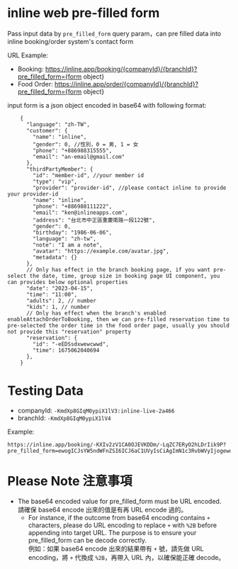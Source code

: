 # inline web pre-filled form

Pass input data by `pre_filled_form` query param，can pre filled data into inline booking/order system's contact form

URL Example:
- Booking: https://inline.app/booking/{companyId}/{branchId}?pre_filled_form={form object}
- Food Order: https://inline.app/order/{companyId}/{branchId}?pre_filled_form={form object}

input form is a json object encoded in base64 with following format:

```
    {
      "language": "zh-TW",
      "customer": {
        "name": "inline",
        "gender": 0, //性別，0 = 男, 1 = 女
        "phone": "+886988315555",
        "email": "an-email@gmail.com"
      },
      "thirdPartyMember": {
        "id": "member-id", //your member id
        "type": "vip",
        "provider": "provider-id", //please contact inline to provide your provider-id
        "name": "inline",
        "phone": "+886988111222",
        "email": "ken@inlineapps.com",
        "address": "台北市中正區重慶南路一段122號",
        "gender": 0,
        "birthday": "1986-06-06",
        "language": "zh-tw",
        "note": "I am a note",
        "avatar": "https://example.com/avatar.jpg",
        "metadata": {}
      },
      // Only has effect in the branch booking page, if you want pre-select the date, time, group size in booking page UI component, you can provides below optional properties
      "date": "2023-04-15",
      "time": "11:00",
      "adults": 2, // number
      "kids": 1, // number
      // Only has effect when the branch's enabled enableAttachOrderToBooking, then we can pre-filled reservation time to pre-selected the order time in the food order page, usually you should not provide this "reservation" property
      "reservation": {
        "id": "-eEDSsdxwewcwwd",
        "time": 1675062040694
      },
    }
```

# Testing Data

- companyId: `-KmdXp8GIqM0ypiX1lV3:inline-live-2a466`
- branchId: `-KmdXp8GIqM0ypiX1lV4`

Example:

```
https://inline.app/booking/-KXIv2zV1CA0OJEVKDDm/-LqZC7ERyO2hLDrIik9P?pre_filled_form=ewogICJsYW5ndWFnZSI6ICJ6aC1UVyIsCiAgImN1c3RvbWVyIjogewogICAgIm5hbWUiOiAiaW5saW5lIiwKICAgICJnZW5kZXIiOiAwCiAgfSwKICAidGhpcmRQYXJ0eU1lbWJlciI6IHsKICAgICJpZCI6ICIxMjMiLAogICAgInR5cGUiOiAidmlwIiwKICAgICJwcm92aWRlciI6ICJnYiIsCiAgICAibmFtZSI6ICJpbmxpbmUiLAogICAgImdlbmRlciI6IDAsCiAgICAiYmlydGhkYXkiOiAiMTk4Ni0wNi0wNiIsCiAgICAibGFuZ3VhZ2UiOiAiemgtdHciCiAgfQp9
```

# Please Note 注意事項

- The base64 encoded value for pre_filled_form must be URL encoded.  
  請確保 base64 encode 出來的值是有再 URL encode 過的。
   * For instance, if the outcome from base64 encoding contains `+` characters, please do URL encoding to replace `+` with `%2B` before appending into target URL. The purpose is to ensure your pre_filled_form can be decode correctly.  
     例如：如果 base64 encode 出來的結果帶有 `+` 號，請先做 URL encoding，將 `+` 代換成 `%2B`，再帶入 URL 內，以確保能正確 decode。
